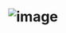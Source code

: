 # ![image](https://github.com/JulianaYS/JulianaYS/assets/102604578/cfeeefd7-7807-4202-ae55-aea8f0b45321)
